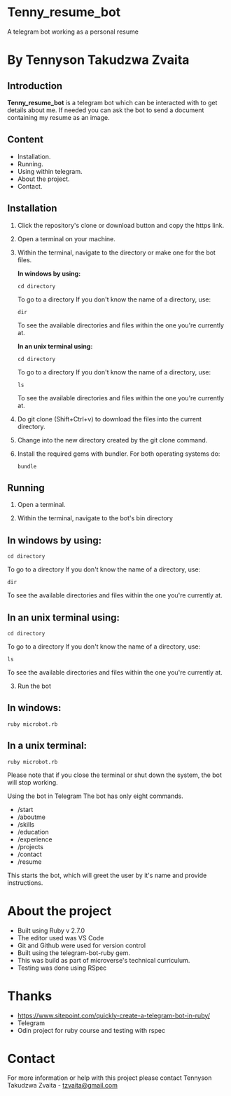 # Tenny_resume_bot
A telegram bot working as a personal resume

# By Tennyson Takudzwa Zvaita

## Introduction

**Tenny_resume_bot** is a telegram bot which can be interacted with to get details about me. If needed you can ask the bot to send a document containing my resume as an image.

## Content

+ Installation.
+ Running.
+ Using within telegram.
+ About the project.
+ Contact.

## Installation

1. Click the repository's clone or download button and copy the https link.
2. Open a terminal on your machine.
2. Within the terminal, navigate to the directory or make one for the bot files.

    **In windows by using:**
    ```
    cd directory
    ```
    To go to a directory
    If you don't know the name of a directory, use:
    ```
    dir
    ```
    To see the available directories and files within the one you're currently at.

    **In an unix terminal using:**
    ```
    cd directory
    ```
    To go to a directory
    If you don't know the name of a directory, use:
    ```
    ls
    ```
    To see the available directories and files within the one you're currently at.

3. Do git clone (Shift+Ctrl+v) to download the files into the current directory.
4. Change into the new directory created by the git clone command.
5. Install the required gems with bundler. For both operating systems do:
    ```
    bundle
    ```

## Running

1. Open a terminal.

2. Within the terminal, navigate to the bot's bin directory

## In windows by using:
```
cd directory
```


To go to a directory If you don't know the name of a directory, use:
```
dir
```

To see the available directories and files within the one you're currently at.

## In an unix terminal using:
```
cd directory
```

To go to a directory If you don't know the name of a directory, use:
```
ls
```
To see the available directories and files within the one you're currently at.

3. Run the bot

## In windows:
```
ruby microbot.rb
```

## In a unix terminal:
```
ruby microbot.rb
```

Please note that if you close the terminal or shut down the system, the bot will stop working.

Using the bot in Telegram
The bot has only eight commands.

+ /start
+ /aboutme
+ /skills
+ /education
+ /experience
+ /projects
+ /contact
+ /resume

This starts the bot, which will greet the user by it's name and provide instructions.

# About the project

+ Built using Ruby v 2.7.0
+ The editor used was VS Code
+ Git and Github were used for version control
+ Built using the telegram-bot-ruby gem.
+ This was build as part of microverse's technical curriculum.
+ Testing was done using RSpec

# Thanks
+ https://www.sitepoint.com/quickly-create-a-telegram-bot-in-ruby/
+ Telegram 
+ Odin project for ruby course and testing with rspec

# Contact
For more information or help with this project please contact
Tennyson Takudzwa Zvaita - tzvaita@gmail.com 
